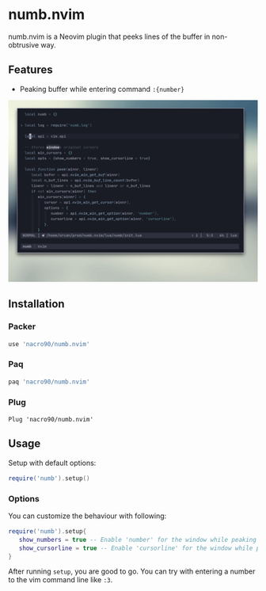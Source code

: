 # numb.nvim

numb.nvim is a Neovim plugin that peeks lines of the buffer in non-obtrusive
way.

## Features

- Peaking buffer while entering command `:{number}`

![demo](assets/demo.gif)

## Installation

### Packer

```lua
use 'nacro90/numb.nvim'
```

### Paq

```lua
paq 'nacro90/numb.nvim'
```

### Plug

```viml
Plug 'nacro90/numb.nvim'
```

## Usage

Setup with default options:

```lua
require('numb').setup()
```

### Options

You can customize the behaviour with following:

```lua
require('numb').setup{
   show_numbers = true -- Enable 'number' for the window while peaking
   show_cursorline = true -- Enable 'cursorline' for the window while peaking
}
```

After running `setup`, you are good to go. You can try with entering a number to
the vim command line like `:3`.
